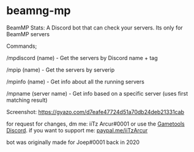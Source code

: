 # beamng-mp

BeamMP Stats:
   A Discord bot that can check your servers. Its only for BeamMP servers 
 
Commands;

  /mpdiscord (name) - Get the servers by Discord name + tag
  
  /mpip (name) - Get the servers by serverip
  
  /mpinfo (name) - Get info about all the running servers
  
  /mpname (server name) - Get info based on a specific server (uses first matching result)
  
  
Screenshot:
   https://gyazo.com/d7eafe47724d51a70db24deb21331cab
  
for request for changes, dm me: iiTz Arcur#0001 or use the [Gametools Discord](https://discord.gametools.network/). if you want to support me: [paypal.me/iiTzArcur](https://paypal.me/iiTzArcur)

bot was originally made for Joep#0001 back in 2020

